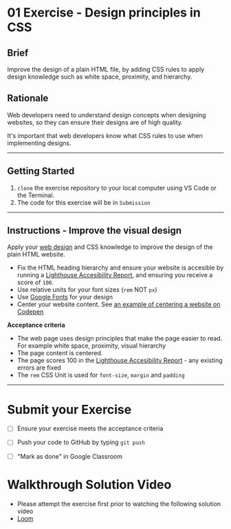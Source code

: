 # 01 Exercise - Design principles in CSS

## Brief

Improve the design of a plain HTML file, by adding CSS rules to apply design knowledge such as white space, proximity, and hierarchy.

## Rationale

Web developers need to understand design concepts when designing websites, so they can ensure their designs are of high quality.

It's important that web developers know what CSS rules to use when implementing designs.

---

## Getting Started

1. `clone` the exercise repository to your local computer using VS Code or the Terminal.
2. The code for this exercise will be in `Submission`

---

## Instructions - Improve the visual design

Apply your [web design](https://github.com/Developers-Institute/WDD01-Intro-Client-Side-Web-Development/tree/master/Topics/CSS/Design) and CSS knowledge to improve the design of the plain HTML website.

- Fix the HTML heading hierarchy and ensure your website is accesible by running a [Lighthouse Accesibility Report](https://www.youtube.com/watch?v=rvn2XCmNKXI), and ensuring you receive a score of `100`. 
- Use relative units for your font sizes (`rem` NOT `px`)
- Use [Google Fonts](https://fonts.google.com/) for your design
- Center your website content. See [an example of centering a website on Codepen](https://codepen.io/lwcooper/pen/YzVzrjw)

**Acceptance criteria**

- The web page uses design principles that make the page easier to read. For example white space, proximity, visual hierarchy
- The page content is centered.
- The page scores 100 in the [Lighthouse Accesibility Report](https://www.youtube.com/watch?v=rvn2XCmNKXI) - any existing errors are fixed
- The `rem` CSS Unit is used for `font-size`, `margin` and `padding`

---

# Submit your Exercise

- [ ] Ensure your exercise meets the acceptance criteria
- [ ] Push your code to GitHub by typing `git push`
- [ ] "Mark as done" in Google Classroom


[1]: https://developer.mozilla.org/en-US/docs/Web/CSS/max-width "max width property"
[2]: https://css-tricks.com/centering-css-complete-guide/ "complete guide to centering in css"
[3]: https://developer.mozilla.org/en-US/docs/Web/CSS/margin "margin property"
[4]: https://developer.mozilla.org/en-US/docs/Web/CSS/line-height "line height property"


# Walkthrough Solution Video

- Please attempt the exercise first prior to watching the following solution video
- [Loom](https://www.loom.com/share/0a45f2b986954c77b66bff46da6abd6c)
